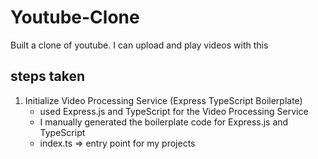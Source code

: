 # Youtube-Clone
Built a clone of youtube. I can upload and play videos with this



## steps taken

1. Initialize Video Processing Service (Express TypeScript Boilerplate)
    -  used Express.js and TypeScript for the Video Processing Service
    - I manually generated the boilerplate code for Express.js and TypeScript
    - index.ts => entry point for my projects